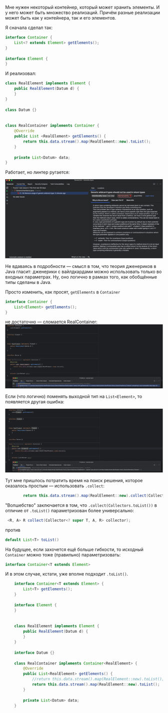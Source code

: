 Мне нужен некоторый контейнер, который может хранить элементы. И у него может быть множество реализаций. Причём разные реализации может быть как у контейнера, так и его элементов.

Я сначала сделал так:

```java
interface Container {  
    List<? extends Element> getElements();  
}  
  
interface Element {  
}  
```

И реализовал:

```java
class RealElement implements Element {  
    public RealElement(Datum d) {  
    }  
}  

class Datum {}  
  
  
class RealContainer implements Container {  
    @Override  
    public List <RealElement> getElements() {  
        return this.data.stream().map(RealElement::new).toList();  
    }  
  
    private List<Datum> data;  
}
```

Работает, но линтер ругается:

![](./20250417141116.png)

Не вдаваясь в подробности — смысл в том, что теория дженериков в Java гласит: дженерики c вайлдкардами можно использовать только во входных параметрах. Ну, оно логично в рамках того, как обобщённые типы сделаны в Java.

Просто изменить, как просят, `getElements` в `Container`

```java
interface Container {  
    List<Element> getElements();  
}
```

не достаточно — сломается RealContainer:
![](./20250417141625.png)

Если (что логично) поменять выходной тип на `List<Element>`, то появляется другая ошибка:

![](./20250417141740.png)
 
Тут мне пришлось потратить время на поиск решения, которое оказалось простым — использовать `.collect`:

```java
        return this.data.stream().map(RealElement::new).collect(Collectors.toList());  
```

"Волшебство" заключается в том, что `.collect(Collectors.toList())` в отличие от `.toList()` параметризован более универсально:

```java
 <R, A> R collect(Collector<? super T, A, R> collector);
```

против

```java
default List<T> toList()
```


На будущее, если захочется ещё больше гибкости, то исходный `Container` можно тоже (правильно) параметризовать:

```java
interface Container<T extends Element>
```

И в этом случае, кстати, уже вполне подходит `.toList()`.

```java
    interface Container<T extends Element> {
        List<T> getElements();
    }

    interface Element {
    }


    class RealElement implements Element {
        public RealElement(Datum d) {
        }
    }

    interface Datum {}

    class RealContainer implements Container<RealElement> {
        @Override
        public List<RealElement> getElements() {
            //return this.data.stream().map(RealElement::new).toList();
            return this.data.stream().map(RealElement::new).toList();
        }

        private List<Datum> data;
    }
```


